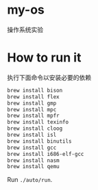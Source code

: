 # my-os
操作系统实验
# How to run it
执行下面命令以安装必要的依赖
```sh
brew install bison
brew install flex
brew install gmp
brew install mpc
brew install mpfr
brew install texinfo
brew install cloog
brew install isl
brew install binutils
brew install gcc
brew install i686-elf-gcc
brew install nasm
brew install qemu
```

Run `./auto/run`.
